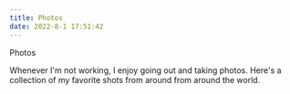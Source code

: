 ```yaml
---
title: Photos
date: 2022-8-1 17:51:42
---
```


Photos

Whenever I'm not working, I enjoy going out and taking photos. Here's a collection of my favorite shots from around from around the world. 


